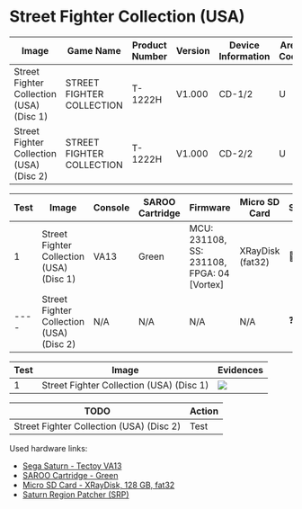 # Street Fighter Collection (USA)

| Image                                    | Game Name                 | Product Number | Version | Device Information | Area Code | Peripheral Code |
| ---------------------------------------- | ------------------------- | -------------- | ------- | ------------------ | --------- | --------------- |
| Street Fighter Collection (USA) (Disc 1) | STREET FIGHTER COLLECTION | T-1222H        | V1.000  | CD-1/2             | U         | J               |
| Street Fighter Collection (USA) (Disc 2) | STREET FIGHTER COLLECTION | T-1222H        | V1.000  | CD-2/2             | U         | J               |

| Test | Image                                    | Console | SAROO Cartridge | Firmware                                   | Micro SD Card    | Status     | Time Played |
| ---- | ---------------------------------------- | ------- | --------------- | ------------------------------------------ | ---------------- | ---------- | ----------- |
| 1    | Street Fighter Collection (USA) (Disc 1) | VA13    | Green           | MCU: 231108, SS: 231108, FPGA: 04 [Vortex] | XRayDisk (fat32) | :100:      | 50 minutes  |
| ---- | Street Fighter Collection (USA) (Disc 2) | N/A     | N/A             | N/A                                        | N/A              | :question: | N/A         |

| Test | Image                                    | Evidences                                                                                        |
| ---- | ---------------------------------------- | ------------------------------------------------------------------------------------------------ |
| 1    | Street Fighter Collection (USA) (Disc 1) | [![](https://img.youtube.com/vi/AnQANMErggE/0.jpg)](https://www.youtube.com/watch?v=AnQANMErggE) |

| TODO                                     | Action |
| ---------------------------------------- | ------ |
| Street Fighter Collection (USA) (Disc 2) | Test   |

Used hardware links:

- [Sega Saturn - Tectoy VA13](../../../../Info/Consoles/VA13/README.md)
- [SAROO Cartridge - Green](../../../../Info/Cartridges/RetroGameParadiseStore/1.32F/README.md)
- [Micro SD Card - XRayDisk, 128 GB, fat32](../../../../Info/SdCards/XRayDisk/128GB/fat32/README.md)
- [Saturn Region Patcher (SRP)](https://segaxtreme.net/resources/saturn-region-patcher.81/download)
